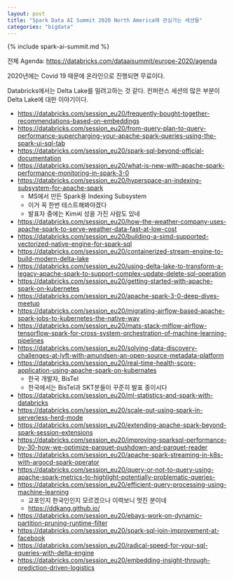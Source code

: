 ```yaml
---
layout: post
title: "Spark Data AI Summit 2020 North America에 관심가는 세션들"
categories: "bigdata"
---
```


{% include spark-ai-summit.md %}

전체 Agenda: https://databricks.com/dataaisummit/europe-2020/agenda

2020년에는 Covid 19 때문에 온라인으로 진행되면 무료이다.

Databricks에서는 Delta Lake를 밀려고하는 것 같다. 컨퍼런스 세션의 많은 부분이 Delta Lake에 대한 이야기이다.

- https://databricks.com/session_eu20/frequently-bought-together-recommendations-based-on-embeddings
- https://databricks.com/session_eu20/from-query-plan-to-query-performance-supercharging-your-apache-spark-queries-using-the-spark-ui-sql-tab
- https://databricks.com/session_eu20/spark-sql-beyond-official-documentation
- https://databricks.com/session_eu20/what-is-new-with-apache-spark-performance-monitoring-in-spark-3-0
- https://databricks.com/session_eu20/hyperspace-an-indexing-subsystem-for-apache-spark
    - MS에서 만든 Spark용 Indexing Subsystem
    - 이거 꼭 한번 테스트해봐야겠다
    - 발표자 중에는 Kim씨 성을 가진 사람도 있네
- https://databricks.com/session_eu20/how-the-weather-company-uses-apache-spark-to-serve-weather-data-fast-at-low-cost
- https://databricks.com/session_eu20/building-a-simd-supported-vectorized-native-engine-for-spark-sql
- https://databricks.com/session_eu20/containerized-stream-engine-to-build-modern-delta-lake
- https://databricks.com/session_eu20/using-delta-lake-to-transform-a-legacy-apache-spark-to-support-complex-update-delete-sql-operation
- https://databricks.com/session_eu20/getting-started-with-apache-spark-on-kubernetes
- https://databricks.com/session_eu20/apache-spark-3-0-deep-dives-meetup
- https://databricks.com/session_eu20/migrating-airflow-based-apache-spark-jobs-to-kubernetes-the-native-way
- https://databricks.com/session_eu20/mats-stack-mlflow-airflow-tensorflow-spark-for-cross-system-orchestration-of-machine-learning-pipelines
- https://databricks.com/session_eu20/solving-data-discovery-challenges-at-lyft-with-amundsen-an-open-source-metadata-platform
- https://databricks.com/session_eu20/real-time-health-score-application-using-apache-spark-on-kubernates
    - 한국 개발자, BisTel
    - 한국에서는 BisTel과 SKT분들이 꾸준히 발표 중이시다
- https://databricks.com/session_eu20/ml-statistics-and-spark-with-databricks
- https://databricks.com/session_eu20/scale-out-using-spark-in-serverless-herd-mode
- https://databricks.com/session_eu20/extending-apache-spark-beyond-spark-session-extensions
- https://databricks.com/session_eu20/improving-sparksql-performance-by-30-how-we-optimize-parquet-pushdown-and-parquet-reader
- https://databricks.com/session_eu20/apache-spark-streaming-in-k8s-with-argocd-spark-operator
- https://databricks.com/session_eu20/query-or-not-to-query-using-apache-spark-metrics-to-highlight-potentially-problematic-queries-
- https://databricks.com/session_eu20/efficient-query-processing-using-machine-learning
    - 교포인지 한국인인지 모르겠으나 이력보니 멋진 분이네
    - https://ddkang.github.io/
- https://databricks.com/session_eu20/ebays-work-on-dynamic-partition-pruning-runtime-filter
- https://databricks.com/session_eu20/spark-sql-join-improvement-at-facebook
- https://databricks.com/session_eu20/radical-speed-for-your-sql-queries-with-delta-engine
- https://databricks.com/session_eu20/embedding-insight-through-prediction-driven-logistics
